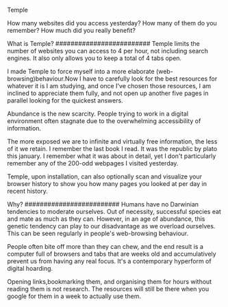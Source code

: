 Temple

How many websites did you access yesterday?
How many of them do you remember?
How much did you really benefit?

What is Temple?
#########################
Temple limits the number of websites you can access to 4 per hour, not including search engines. It also only allows you to keep a total of 4 tabs open.

I made Temple to force myself into a more elaborate (web-browsing)behaviour.Now I have to carefully look for the best resources for whatever it is I am studying, and once I've chosen those resources, I am inclined to appreciate them fully, and not open up another five pages in parallel looking for the quickest answers.

Abundance is the new scarcity. People trying to work in a digital environment often stagnate due to the overwhelming accessibility of information.

The more exposed we are to infinite and virtually free information, the less of it we retain. I remember the last book I read. It was the republic by plato this january. I remember what it was about in detail, yet I don't particularly remember any of the 200-odd webpages I visited yesterday.

Temple, upon installation, can also optionally scan and visualize your browser history to show you how many pages you looked at per day in recent history.

Why?
#########################
Humans have no Darwinian tendencies to moderate ourselves. Out of necessity, successful species eat and mate as much as they can. However, in an age of abundance, this genetic tendency can play to our disadvantage as we overload ourselves. This can be seen regularly in people's web-browsing behaviour.

People often bite off more than they can chew, and the end result is a computer full of browsers and tabs that are weeks old and accumulatively prevent us from having any real focus. It's a contemporary hyperform of digital hoarding.

Opening links,bookmarking them, and organising them for hours without reading them is not research. The resources will still be there when you google for them in a week to actually use them.
